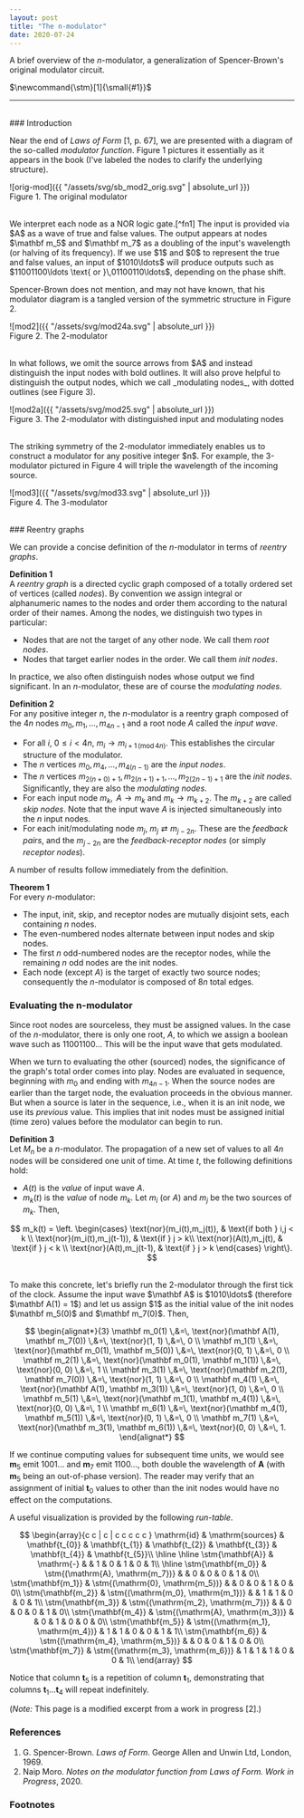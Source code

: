 ```yaml
---
layout: post
title: "The n-modulator"
date: 2020-07-24
---
```

A brief overview of the _n_-modulator, a generalization of Spencer-Brown's
original modulator circuit.
<!--more--> $\newcommand{\stm}[1]{\small{#1}}$

___________________________________________________________________________
<br>
### Introduction 

Near the end of _Laws of Form_ [1, p. 67], we are presented with a diagram of
the so-called _modulator function_.  Figure 1 pictures it essentially as it
appears in the book (I've labeled the nodes to clarify the underlying
structure).

![orig-mod]({{ "/assets/svg/sb_mod2_orig.svg" | absolute_url }})  
Figure 1. The original modulator

<br>
We interpret each node as a NOR logic gate.[^fn1]
The input is provided via $A$ as a wave of true and false values.  The output
appears at nodes $\mathbf m_5$ and $\mathbf m_7$ as a doubling of the input's
wavelength (or halving of its frequency).  If we use $1$ and $0$ to represent
the true and false values, an input of $1010\ldots$ will produce outputs
such as $11001100\ldots \text{ or  }\,01100110\ldots$,
depending on the phase shift.

Spencer-Brown does not mention, and may not have known, that his modulator
diagram is a tangled version of the symmetric structure in Figure 2.

![mod2]({{ "/assets/svg/mod24a.svg" | absolute_url }})  
Figure 2. The 2-modulator

<br>
In what follows, we omit the source arrows from $A$ and instead distinguish the
input nodes with bold outlines.  It will also prove helpful to distinguish the
output nodes, which we call _modulating nodes_, with dotted outlines
(see Figure 3).

![mod2a]({{ "/assets/svg/mod25.svg" | absolute_url }})  
Figure 3. The 2-modulator with distinguished input and modulating nodes

<br>
The striking symmetry of the 2-modulator immediately enables us to construct a
modulator for any positive integer $n$.  For example, the 3-modulator pictured
in Figure 4 will triple the wavelength of the incoming source.

![mod3]({{ "/assets/svg/mod33.svg" | absolute_url }})  
Figure 4. The 3-modulator

<br>
### Reentry graphs

We can provide a concise definition of the $n$-modulator in terms of
_reentry graphs_.

**Definition 1**  
A _reentry graph_ is a directed cyclic graph composed of a totally ordered set
of vertices (called _nodes_).  By convention we assign integral or alphanumeric
names to the nodes and order them according to the natural order of their
names.  Among the nodes, we distinguish two types in particular:
  - Nodes that are not the target of any other node.  We call them _root
       nodes_.
  - Nodes that target earlier nodes in the order.  We call them _init nodes_.

In practice, we also often distinguish nodes whose output we find
significant.  In an $n$-modulator, these are of course the _modulating nodes_.

**Definition 2**  
For any positive integer $n$, the $n$-modulator is a reentry graph
composed of the $4n$ nodes $m_0, m_1, \ldots, m_{4n-1}$ and a root node
$A$ called the _input wave_.
  - For all $i$, $0\leq i<4n$, $m_i \rightarrow m_{i+1\,(\text{mod}\, 4n)}$.
      This establishes the circular structure of the modulator.
  - The $n$ vertices $m_0, m_4,\ldots, m_{4(n-1)}$ are the _input nodes_.
  - The $n$ vertices $m_{2(n+0)+1}, m_{2(n+1)+1},\ldots, m_{2(2n-1)+1}$
      are the _init nodes_.  Significantly, they are also the _modulating
      nodes_.
  - For each input node $m_k$, $\,A\rightarrow m_k$ and
      $m_k \rightarrow m_{k+2}$. The $m_{k+2}$ are called _skip nodes_.
      Note that the input wave $A$ is injected simultaneously into the $n$
      input nodes.
  - For each init/modulating node $m_j$, $m_j\rightleftarrows m_{j-2n}$.  These
      are the _feedback pairs_, and the $m_{j-2n}$ are the
      _feedback-receptor nodes_ (or simply _receptor nodes_).

A number of results follow immediately from the definition.

**Theorem 1**  
For every $n$-modulator:
  - The input, init, skip, and receptor nodes are mutually disjoint sets, each
      containing $n$ nodes.
  - The even-numbered nodes alternate between input nodes and skip nodes.
  - The first $n$ odd-numbered nodes are the receptor nodes, while the
      remaining $n$ odd nodes are the init nodes.
  - Each node (except $A$) is the target of exactly two source nodes;
      consequently the $n$-modulator is composed of $8n$ total edges.

### Evaluating the n-modulator

Since root nodes are sourceless, they must be assigned values.  In the case of
the $n$-modulator, there is only one root, $A$, to which we assign a boolean
wave such as $11001100\ldots$  This will be the input wave that gets
modulated.

When we turn to evaluating the other (sourced) nodes, the significance of the
graph's total order comes into play.  Nodes are evaluated in sequence,
beginning with $m_0$ and ending with $m_{4n-1}$.  When the source nodes are
earlier than the target node, the evaluation proceeds in the obvious manner.
But when a source is later in the sequence, i.e., when it is an init node, we
use its _previous_ value.  This implies that init nodes must be assigned
initial (time zero) values before the modulator can begin to run.

**Definition 3**  
Let $M_n$ be a $n$-modulator.  The propagation of a new set of
values to all $4n$ nodes will be considered one unit of time.  At time $t$,
the following definitions hold:
  - $A(t)$ is the _value_ of input wave $A$.
  - $m_k(t)$ is the _value_ of node $m_k$.  Let $m_i$ (or $A$) and
      $m_j$ be the two sources of $m_k$.  Then,

$$
  m_k(t) = \left.
  \begin{cases}
    \text{nor}(m_i(t),m_j(t)), & \text{if both } i,j < k \\
    \text{nor}(m_i(t),m_j(t-1)), & \text{if } j > k\\
    \text{nor}(A(t),m_j(t), & \text{if } j < k \\
    \text{nor}(A(t),m_j(t-1), & \text{if } j > k
  \end{cases}
  \right\}.
$$

<br>
To make this concrete, let's briefly run the 2-modulator through the first
tick of the clock.  Assume the input wave $\mathbf A$ is $1010\ldots$
(therefore $\mathbf A(1) = 1$) and let us assign $1$ as the initial value of
the init nodes $\mathbf m_5(0)$ and $\mathbf m_7(0)$. Then,

$$
\begin{alignat*}{3}
\mathbf m_0(1)  \,&=\, \text{nor}(\mathbf A(1), \mathbf m_7(0))    \,&=\, \text{nor}(1, 1) \,&=\, 0 \\
\mathbf m_1(1)  \,&=\, \text{nor}(\mathbf m_0(1), \mathbf m_5(0))  \,&=\, \text{nor}(0, 1) \,&=\, 0 \\
\mathbf m_2(1)  \,&=\, \text{nor}(\mathbf m_0(1), \mathbf m_1(1))  \,&=\, \text{nor}(0, 0) \,&=\, 1 \\
\mathbf m_3(1)  \,&=\, \text{nor}(\mathbf m_2(1), \mathbf m_7(0))  \,&=\, \text{nor}(1, 1) \,&=\, 0 \\
\mathbf m_4(1)  \,&=\, \text{nor}(\mathbf A(1), \mathbf m_3(1))    \,&=\, \text{nor}(1, 0) \,&=\, 0 \\
\mathbf m_5(1)  \,&=\, \text{nor}(\mathbf m_1(1), \mathbf m_4(1))  \,&=\, \text{nor}(0, 0) \,&=\, 1 \\
\mathbf m_6(1)  \,&=\, \text{nor}(\mathbf m_4(1), \mathbf m_5(1))  \,&=\, \text{nor}(0, 1) \,&=\, 0 \\
\mathbf m_7(1)  \,&=\, \text{nor}(\mathbf m_3(1), \mathbf m_6(1))  \,&=\, \text{nor}(0, 0) \,&=\, 1.
\end{alignat*}
$$

If we continue computing values for subsequent time units, we would see
$\mathbf m_5$ emit $1001\ldots$ and $\mathbf m_7$ emit
$1100\ldots$, both double the wavelength of $\mathbf A$ (with $\mathbf
m_5$ being an out-of-phase version).  The reader may verify that an assignment
of initial $\mathbf t_0$ values to other than the init nodes would have no
effect on the computations.

A useful visualization is provided by the following _run-table_.

$$
\begin{array}{c  c |  c | c  c  c  c  c }
\mathrm{id} & \mathrm{sources} & \mathbf{t_{0}} & \mathbf{t_{1}}
& \mathbf{t_{2}} & \mathbf{t_{3}} & \mathbf{t_{4}} & \mathbf{t_{5}}\\
\hline
\hline
\stm{\mathbf{A}} & \mathrm{-} &  & 1 & 0 & 1 & 0 & 1\\
\hline
\stm{\mathbf{m_0}} & \stm{(\mathrm{A}, \mathrm{m_7})}   &   & 0 & 0 & 0 & 1 & 0\\
\stm{\mathbf{m_1}} & \stm{(\mathrm{0}, \mathrm{m_5})}   &   & 0 & 0 & 1 & 0 & 0\\
\stm{\mathbf{m_2}} & \stm{(\mathrm{m_0}, \mathrm{m_1})} &   & 1 & 1 & 0 & 0 & 1\\
\stm{\mathbf{m_3}} & \stm{(\mathrm{m_2}, \mathrm{m_7})} &   & 0 & 0 & 0 & 1 & 0\\
\stm{\mathbf{m_4}} & \stm{(\mathrm{A}, \mathrm{m_3})}   &   & 0 & 1 & 0 & 0 & 0\\
\stm{\mathbf{m_5}} & \stm{(\mathrm{m_1}, \mathrm{m_4})} & 1 & 1 & 0 & 0 & 1 & 1\\
\stm{\mathbf{m_6}} & \stm{(\mathrm{m_4}, \mathrm{m_5})} &   & 0 & 0 & 1 & 0 & 0\\
\stm{\mathbf{m_7}} & \stm{(\mathrm{m_3}, \mathrm{m_6})} & 1 & 1 & 1 & 0 & 0 & 1\\
\end{array}
$$

Notice that column $\mathbf t_5$ is a repetition of column $\mathbf t_1$,
demonstrating that columns $\mathbf t_1 \ldots \mathbf t_4$ will repeat
indefinitely.

(_Note:_ This page is a modified excerpt from a work in progress [2].)

### References
1. G. Spencer-Brown. _Laws of Form_. George Allen and Unwin Ltd, London, 1969.
2. Naip Moro. _Notes on the modulator function from Laws of Form. Work in
Progress_, 2020.

### Footnotes
[^fn1]: NAND logic gates would work equally well, but NOR is more in the spirit
        of _LoF_.
